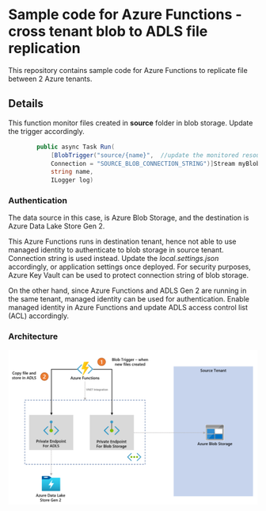 # Sample code for Azure Functions - cross tenant blob to ADLS file replication
This repository contains sample code for Azure Functions to replicate file between 2 Azure tenants.

## Details
This function monitor files created in **source** folder in blob storage. Update the trigger accordingly.

```csharp
        public async Task Run(
            [BlobTrigger("source/{name}",  //update the monitored resource accordingly
            Connection = "SOURCE_BLOB_CONNECTION_STRING")]Stream myBlob, 
            string name, 
            ILogger log)
```
### Authentication
The data source in this case, is Azure Blob Storage, and the destination is Azure Data Lake Store Gen 2.

This Azure Functions runs in destination tenant, hence not able to use managed identity to authenticate to blob storage in source tenant. Connection string is used instead. Update the _local.settings.json_ accordingly, or application settings once deployed. For security purposes, Azure Key Vault can be used to protect connection string of blob storage.

On the other hand, since Azure Functions and ADLS Gen 2 are running in the same tenant, managed identity can be used for authentication. Enable managed identity in Azure Functions and update ADLS access control list (ACL) accordingly.

### Architecture
![architecture.png](assets/architecture.png)